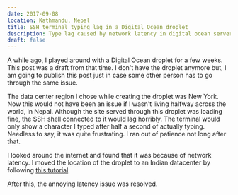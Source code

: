 ```yaml
---
date: 2017-09-08
location: Kathmandu, Nepal
title: SSH terminal typing lag in a Digital Ocean droplet
description: Type lag caused by network latency in digital ocean servers
draft: false
---
```


A while ago, I played around with a Digital Ocean droplet for a few
weeks. This post was a draft from that time. I don't have the droplet
anymore but, I am going to publish this post just in case some other
person has to go through the same issue.

The data center region I chose while creating the droplet was New
York. Now this would not have been an issue if I wasn't living halfway
across the world, in Nepal. Although the site served through this
droplet was loading fine, the SSH shell connected to it would lag
horribly. The terminal would only show a character I typed after half
a second of actually typing. Needless to say, it was quite
frustrating. I ran out of patience not long after that.

I looked around the internet and found that it was because of network
latency. I moved the location of the droplet to an Indian datacenter
by following [this
tutorial](https://www.digitalocean.com/community/tutorials/how-to-migrate-digitalocean-droplets-using-snapshots).

After this, the annoying latency issue was resolved.

